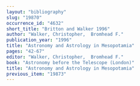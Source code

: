 ```yaml
---
layout: "bibliography"
slug: "19870"
occurrence_id: "4632"
short_title: "Britton and Walker 1996"
author: "Walker, Christopher,  Bromhead F."
publication_year: "1996"
title: "Astronomy and Astrology in Mesopotamia"
pages: "42-67"
editor: "Walker, Christopher,  Bromhead F."
book: "Astronomy before the Telescope (London)"
title: "Astronomy and Astrology in Mesopotamia"
previous_item: "19873"
---
```

